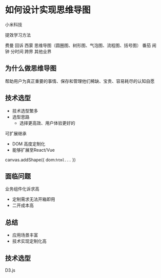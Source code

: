 


# 如何设计实现思维导图

小米科技

提效学习方法 

费曼 回诉
西蒙 
思维导图（圆圈图、树形图、气泡图、流程图、括号图）
番茄 闹钟 分时间
跨界 其他业界

## 为什么做思维导图

帮助用户为真正重要的事情、保存和管理他们稀缺、宝贵、容易耗尽的认知自愿

## 技术选型

- 技术选型繁多
- 选型思路
  - 选择更高效、用户体验更好的

可扩展继承
- DOM 高度定制化
- 能够扩展至React/Vue

canvas.addShape({
    dom:`html...`
})

## 面临问题

业务组件化诉求高
- 定制需求无法开箱即用
- 二开成本高


## 总结

- 应用场景丰富
- 技术实现定制化高

## 技术选型

D3.js